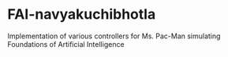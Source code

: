 # FAI-navyakuchibhotla
Implementation of various controllers for Ms. Pac-Man simulating Foundations of Artificial Intelligence
